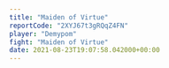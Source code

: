 ```yaml
---
title: "Maiden of Virtue"
reportCode: "2XYJ67t3gRQqZ4FN"
player: "Demypom"
fight: "Maiden of Virtue"
date: 2021-08-23T19:07:58.042000+00:00
---
```

